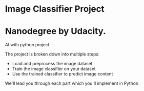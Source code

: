 # Image Classifier Project
# Nanodegree by Udacity.

AI with python project 

The project is broken down into multiple steps:
  * Load and preprocess the image dataset
  * Train the image classifier on your dataset
  * Use the trained classifier to predict image content

We'll lead you through each part which you'll implement in Python.
